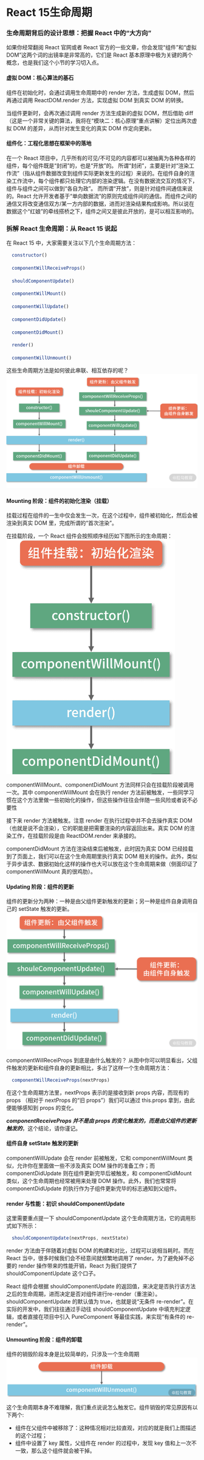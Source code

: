 React 15生命周期
==
### 生命周期背后的设计思想：把握 React 中的“大方向”
如果你经常翻阅 React 官网或者 React 官方的一些文章，你会发现“组件”和“虚拟 DOM”这两个词的出镜率是非常高的，它们是 React 基本原理中极为关键的两个概念，也是我们这个小节的学习切入点。
#### 虚拟 DOM：核心算法的基石

组件在初始化时，会通过调用生命周期中的 render 方法，生成虚拟 DOM，然后再通过调用 ReactDOM.render 方法，实现虚拟 DOM 到真实 DOM 的转换。

当组件更新时，会再次通过调用 render 方法生成新的虚拟 DOM，然后借助 diff（这是一个非常关键的算法，我将在“模块二：核心原理”重点讲解）定位出两次虚拟 DOM 的差异，从而针对发生变化的真实 DOM 作定向更新。

#### 组件化：工程化思想在框架中的落地

在一个 React 项目中，几乎所有的可见/不可见的内容都可以被抽离为各种各样的组件，每个组件既是“封闭”的，也是“开放”的。
所谓“封闭”，主要是针对“渲染工作流”（指从组件数据改变到组件实际更新发生的过程）来说的。在组件自身的渲染工作流中，每个组件都只处理它内部的渲染逻辑。在没有数据流交互的情况下，组件与组件之间可以做到“各自为政”。
而所谓“开放”，则是针对组件间通信来说的。React 允许开发者基于“单向数据流”的原则完成组件间的通信。而组件之间的通信又将改变通信双方/某一方内部的数据，进而对渲染结果构成影响。所以说在数据这个“红娘”的牵线搭桥之下，组件之间又是彼此开放的，是可以相互影响的。

### 拆解 React 生命周期：从 React 15 说起

在 React 15 中，大家需要关注以下几个生命周期方法：
```JavaScript
  constructor()

  componentWillReceiveProps()

  shouldComponentUpdate()

  componentWillMount()

  componentWillUpdate()

  componentDidUpdate()

  componentDidMount()

  render()

  componentWillUnmount()

```
这些生命周期方法是如何彼此串联、相互依存的呢？
![avatar](../assets/react-15-lifecycle1.png)

#### Mounting 阶段：组件的初始化渲染（挂载）
挂载过程在组件的一生中仅会发生一次，在这个过程中，组件被初始化，然后会被渲染到真实 DOM 里，完成所谓的“首次渲染”。

在挂载阶段，一个 React 组件会按照顺序经历如下图所示的生命周期：
![avatar](../assets/react-15-lifecycle2.png)

componentWillMount、componentDidMount 方法同样只会在挂载阶段被调用一次。其中 componentWillMount 会在执行 render 方法前被触发，一些同学习惯在这个方法里做一些初始化的操作，但这些操作往往会伴随一些风险或者说不必要性

接下来 render 方法被触发。注意 render 在执行过程中并不会去操作真实 DOM（也就是说不会渲染），它的职能是把需要渲染的内容返回出来。真实 DOM 的渲染工作，在挂载阶段是由 ReactDOM.render 来承接的。

componentDidMount 方法在渲染结束后被触发，此时因为真实 DOM 已经挂载到了页面上，我们可以在这个生命周期里执行真实 DOM 相关的操作。此外，类似于异步请求、数据初始化这样的操作也大可以放在这个生命周期来做（侧面印证了 componentWillMount 真的很鸡肋）。

#### Updating 阶段：组件的更新
组件的更新分为两种：一种是由父组件更新触发的更新；另一种是组件自身调用自己的 setState 触发的更新。
![avatar](../assets/react-15-lifecycle3.png)

componentWillReceiProps 到底是由什么触发的？
从图中你可以明显看出，父组件触发的更新和组件自身的更新相比，多出了这样一个生命周期方法：
```JavaScript
  componentWillReceiveProps(nextProps)
```
在这个生命周期方法里，nextProps 表示的是接收到新 props 内容，而现有的 props （相对于 nextProps 的“旧 props”）我们可以通过 this.props 拿到，由此便能够感知到 props 的变化。

*__componentReceiveProps 并不是由 props 的变化触发的，而是由父组件的更新触发的__*，这个结论，请你谨记。

#### 组件自身 setState 触发的更新
componentWillUpdate 会在 render 前被触发，它和 componentWillMount 类似，允许你在里面做一些不涉及真实 DOM 操作的准备工作；而 componentDidUpdate 则在组件更新完毕后被触发，和 componentDidMount 类似，这个生命周期也经常被用来处理 DOM 操作。此外，我们也常常将 componentDidUpdate 的执行作为子组件更新完毕的标志通知到父组件。

#### render 与性能：初识 shouldComponentUpdate
这里需要重点提一下 shouldComponentUpdate 这个生命周期方法，它的调用形式如下所示：
```JavaScript
  shouldComponentUpdate(nextProps, nextState)
```

render 方法由于伴随着对虚拟 DOM 的构建和对比，过程可以说相当耗时。而在 React 当中，很多时候我们会不经意间就频繁地调用了 render。为了避免掉不必要的 render 操作带来的性能开销，React 为我们提供了 shouldComponentUpdate 这个口子。

React 组件会根据 shouldComponentUpdate 的返回值，来决定是否执行该方法之后的生命周期，进而决定是否对组件进行re-render（重渲染）。shouldComponentUpdate 的默认值为 true，也就是说“无条件 re-render”。在实际的开发中，我们往往通过手动往 shouldComponentUpdate 中填充判定逻辑，或者直接在项目中引入 PureComponent 等最佳实践，来实现“有条件的 re-render”。

#### Unmounting 阶段：组件的卸载
组件的销毁阶段本身是比较简单的，只涉及一个生命周期
![avatar](../assets/react-15-lifecycle4.png)

这个生命周期本身不难理解，我们重点说说怎么触发它。组件销毁的常见原因有以下两个:
* 组件在父组件中被移除了：这种情况相对比较直观，对应的就是我们上图描述的这个过程；
* 组件中设置了 key 属性，父组件在 render 的过程中，发现 key 值和上一次不一致，那么这个组件就会被干掉。